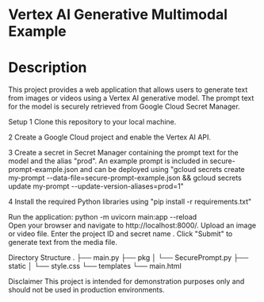 # Vertex AI Generative Multimodal Example

# Description
This project provides a web application that allows users to generate text from images or videos using a Vertex AI generative model. The prompt text for the model is securely retrieved from Google Cloud Secret Manager.

Setup
1 Clone this repository to your local machine.

2 Create a Google Cloud project and enable the Vertex AI API.

3 Create a secret in Secret Manager containing the prompt text for the model and the alias "prod". An example prompt is included in secure-prompt-example.json and can be deployed using "gcloud secrets create my-prompt --data-file=secure-prompt-example.json && gcloud secrets update my-prompt --update-version-aliases=prod=1"

4 Install the required Python libraries using "pip install -r requirements.txt"


Run the application:
python -m uvicorn main:app --reload  
Open your browser and navigate to http://localhost:8000/.
Upload an image or video file.
Enter the project ID and secret name .
Click "Submit" to generate text from the media file.


Directory Structure
.
├── main.py
├── pkg
│   └── SecurePrompt.py
├── static
│   └── style.css
└── templates
    └── main.html

Disclaimer
This project is intended for demonstration purposes only and should not be used in production environments.
